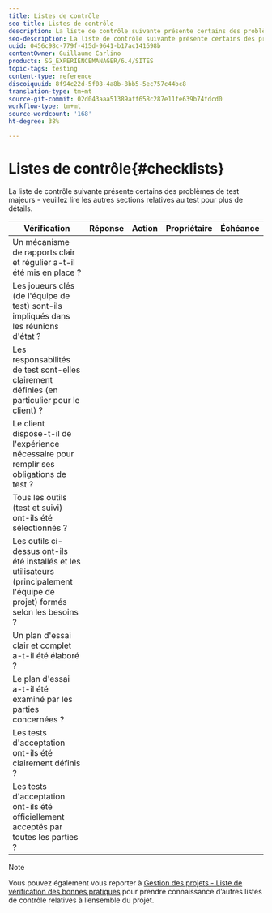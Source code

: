 ```yaml
---
title: Listes de contrôle
seo-title: Listes de contrôle
description: La liste de contrôle suivante présente certains des problèmes de test majeurs
seo-description: La liste de contrôle suivante présente certains des problèmes de test majeurs
uuid: 0456c98c-779f-415d-9641-b17ac141698b
contentOwner: Guillaume Carlino
products: SG_EXPERIENCEMANAGER/6.4/SITES
topic-tags: testing
content-type: reference
discoiquuid: 8f94c22d-5f08-4a8b-8bb5-5ec757c44bc8
translation-type: tm+mt
source-git-commit: 02d043aaa51389aff658c287e11fe639b74fdcd0
workflow-type: tm+mt
source-wordcount: '168'
ht-degree: 38%

---
```



# Listes de contrôle{#checklists}

La liste de contrôle suivante présente certains des problèmes de test majeurs - veuillez lire les autres sections relatives au test pour plus de détails.

| Vérification | Réponse | Action | Propriétaire | Échéance |
|---|---|---|---|---|
| Un mécanisme de rapports clair et régulier a-t-il été mis en place ? |  |  |  |  |
| Les joueurs clés (de l&#39;équipe de test) sont-ils impliqués dans les réunions d&#39;état ? |  |  |  |  |
| Les responsabilités de test sont-elles clairement définies (en particulier pour le client) ? |  |  |  |  |
| Le client dispose-t-il de l&#39;expérience nécessaire pour remplir ses obligations de test ? |  |  |  |  |
| Tous les outils (test et suivi) ont-ils été sélectionnés ? |  |  |  |  |
| Les outils ci-dessus ont-ils été installés et les utilisateurs (principalement l&#39;équipe de projet) formés selon les besoins ? |  |  |  |  |
| Un plan d&#39;essai clair et complet a-t-il été élaboré ? |  |  |  |  |
| Le plan d&#39;essai a-t-il été examiné par les parties concernées ? |  |  |  |  |
| Les tests d&#39;acceptation ont-ils été clairement définis ? |  |  |  |  |
| Les tests d&#39;acceptation ont-ils été officiellement acceptés par toutes les parties ? |  |  |  |  |

>[!NOTE]
>
>Vous pouvez également vous reporter à [Gestion des projets - Liste de vérification des bonnes pratiques](/help/managing/best-practices.md) pour prendre connaissance d’autres listes de contrôle relatives à l’ensemble du projet.

